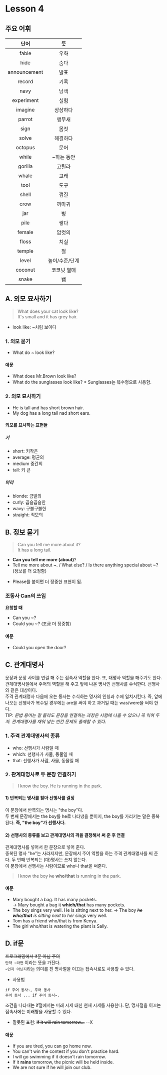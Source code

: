 # Lesson 4
## 주요 어휘
| 단어 | 뜻 |
|:---:|:---:|
| fable | 우화 |
| hide | 숨다 |
| announcement | 발표 |
| record | 기록 |
| navy | 남색 |
| experiment | 실험 |
| imagine | 상상하다 |
| parrot | 앵무새 |
| sign | 몸짓 |
| solve | 해결하다 |
| octopus | 문어 |
| while | ~하는 동안 |
| gorilla | 고릴라 |
| whale | 고래 |
| tool | 도구 |
| shell | 껍질 |
| crow | 까마귀 |
| jar | 병 |
| pile | 쌓다 |
| female | 암컷의 |
| floss | 치실 |
| temple | 절 |
| level | 높이/수준/단계 |
| coconut | 코코넛 열매 |
| snake | 뱀 |
 
## A. 외모 묘사하기
> What does your cat look like?    
> It's small and it has grey hair.    
* look like: ~처럼 보이다

### 1. 외모 묻기
- What do ~ look like?
#### 예문
- What does Mr.Brown look like?
- What do the sunglasses look like?   * Sunglasses는 복수형으로 사용함.

### 2. 외모 묘사하기
- He is tall and has short brown hair.
- My dog has a long tail nad short ears.

#### 외모를 묘사하는 표현들
##### 키
- short: 키작은
- average: 평균의
- medium 중간의
- tall: 키 큰
##### 머리
- blonde: 금발의
- curly: 곱슬곱슬한
- wavy: 구불구불한
- straight: 직모의

## B. 정보 묻기
> Can you tell me more about it?    
> It has a long tail.    

- **Can you tell me more (about)**?
- Tell me more about ~. / What else? / Is there anything special about ~? (정보를 더 요청함)

* Please를 붙이면 더 정중한 표현이 됨.

### 조동사 Can의 쓰임
**요청할 때**
- Can you ~?
- Could you ~? (조금 더 정중함)
#### 예문
- Could you open the door?

## C. 관계대명사
문장과 문장 사이를 연결 해 주는 접속사 역할을 한다. 또, 대명사 역할을 해주기도 한다.   
관계대명사절에서 주어의 역할을 해 주고 앞에 나온 명사인 선행사를 수식한다. 선행사와 같은 대상이다.   
주격 관계대명사 다음에 오는 동사는 수식하는 명사의 인칭과 수에 일치시킨다. 즉, 앞에 나오는 선행사가 복수일 경우에는 are을 써야 하고 과거일 때는 was/were을 써야 한다.   
TIP: _문법 용어는 잘 몰라도 문장을 연결하는 과정은 시험에 나올 수 있으니 꼭 익혀 두자. 관계대명사를 채워 넣는 빈칸 문제도 출제할 수 있다._
### 1. 주격 관계대명사의 종류
+ who: 선행사가 사람일 때
+ which: 선행사가 사물, 동물일 때
+ that: 선행사가 사람, 사물, 동물일 때

### 2. 관계대명사로 두 문장 연결하기
> I know the boy. He is running in the park.     
#### 1) 반복되는 명사를 찾아 선행사를 결정
이 문장에서 반복되는 명사는 "the boy"다.    
두 번째 문장에서는 the boy를 he로 나타냈을 뿐이지, the boy를 가리키는 말은 중복된다.
**즉, "the boy"가 선행사다.**
#### 2) 선행사의 종류를 보고 관계대명사의 격을 결정해서 써 준 후 연결
관계대명사를 넣어서 한 문장으로 넣어 준다.    
중복된 명사 "he"는 사라지지만, 문장에서 주어 역할을 하는 주격 관계대명사를 써 준다. 두 번째 반복되는 (대)명사는 쓰지 않는다.       
이 문장에서 선행사는 사람이므로 who나 that을 써준다.   
> I know the boy ~~he~~ **who/that** is running in the park. 
#### 예문
- Mary bought a bag. It has many pockets.    
→ Mary bought a bag ~~it~~ **which/that** has many pockets.   
- The boy sings very well. He is sitting next to her. 
→ The boy _~~he~~ **who/that** is sitting next to her_ sings very well.
- Tom has a friend who/that is from Kenya.
- The girl who/that is watering the plant is Sally.

## D. if문 
~~프로그래밍에서 if문 아님 주의~~    
`만약 ~라면` 이라는 뜻을 가진다.   
`~인지 아닌지`라는 의미를 진 명사절을 이끄는 접속사로도 사용할 수 있다.    
* 사용법   
```
if 주어 동사~, 주어 동사    
주어 동사 ... if 주어 동사~.    
```
조건을 나타내는 if절에서는 미래 시제 대신 현재 시제를 사용한다. 단, 명사절을 이끄는 접속사에는 미래형을 사용할 수 있다.      
* 잘못된 표현: ~~If it will rain tomorrow...~~ --X     
#### 예문
- If you are tired, you can go home now.
- You can't win the contest if you don't practice hard.
- I will go swimming if it doesn't rain tomorrow.
- If it **rains** tomorrow, the picnic will be held inside.
- We are not sure if he will join our club.